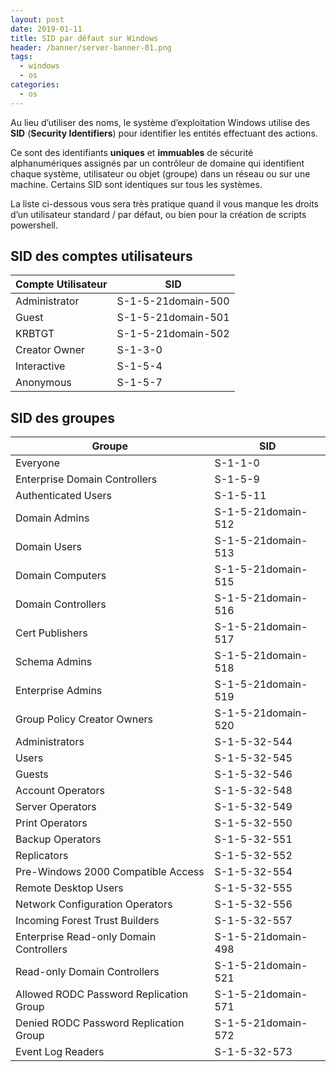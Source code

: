```yaml
---
layout: post
date: 2019-01-11
title: SID par défaut sur Windows
header: /banner/server-banner-01.png
tags:
  - windows
  - os
categories:
  - os
---
```


Au lieu d’utiliser des noms, le système d’exploitation Windows utilise des **SID** (**Security Identifiers**) pour identifier les entités effectuant des actions.

Ce sont des identifiants **uniques** et **immuables** de sécurité alphanumériques assignés par un contrôleur de domaine qui identifient chaque système, utilisateur ou objet (groupe) dans un réseau ou sur une machine. Certains SID sont identiques sur tous les systèmes.

La liste ci-dessous vous sera très pratique quand il vous manque les droits d’un utilisateur standard / par défaut, ou bien pour la création de scripts powershell.

## SID des comptes utilisateurs

| Compte Utilisateur | SID                |
| ------------------ | ------------------ |
| Administrator      | S-1-5-21domain-500 |
| Guest              | S-1-5-21domain-501 |
| KRBTGT             | S-1-5-21domain-502 |
| Creator Owner      | S-1-3-0            |
| Interactive        | S-1-5-4            |
| Anonymous          | S-1-5-7            |

## SID des groupes

| Groupe                                  | SID                |
| --------------------------------------- | ------------------ |
| Everyone                                | S-1-1-0            |
| Enterprise Domain Controllers           | S-1-5-9            |
| Authenticated Users                     | S-1-5-11           |
| Domain Admins                           | S-1-5-21domain-512 |
| Domain Users                            | S-1-5-21domain-513 |
| Domain Computers                        | S-1-5-21domain-515 |
| Domain Controllers                      | S-1-5-21domain-516 |
| Cert Publishers                         | S-1-5-21domain-517 |
| Schema Admins                           | S-1-5-21domain-518 |
| Enterprise Admins                       | S-1-5-21domain-519 |
| Group Policy Creator Owners             | S-1-5-21domain-520 |
| Administrators                          | S-1-5-32-544       |
| Users                                   | S-1-5-32-545       |
| Guests                                  | S-1-5-32-546       |
| Account Operators                       | S-1-5-32-548       |
| Server Operators                        | S-1-5-32-549       |
| Print Operators                         | S-1-5-32-550       |
| Backup Operators                        | S-1-5-32-551       |
| Replicators                             | S-1-5-32-552       |
| Pre-Windows 2000 Compatible Access      | S-1-5-32-554       |
| Remote Desktop Users                    | S-1-5-32-555       |
| Network Configuration Operators         | S-1-5-32-556       |
| Incoming Forest Trust Builders          | S-1-5-32-557       |
| Enterprise Read-only Domain Controllers | S-1-5-21domain-498 |
| Read-only Domain Controllers            | S-1-5-21domain-521 |
| Allowed RODC Password Replication Group | S-1-5-21domain-571 |
| Denied RODC Password Replication Group  | S-1-5-21domain-572 |
| Event Log Readers                       | S-1-5-32-573       |
